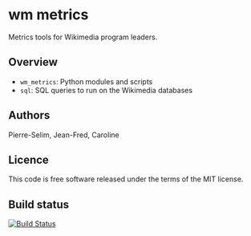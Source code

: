 wm metrics
==========

Metrics tools for Wikimedia program leaders.


Overview
--------

- `wm_metrics`: Python modules and scripts
- `sql`: SQL queries to run on the Wikimedia databases

Authors 
-------

Pierre-Selim,
Jean-Fred,
Caroline


Licence
-------

This code is free software released under the terms of the MIT license.


Build status
------------

[![Build Status](https://secure.travis-ci.org/Commonists/wm_metrics.png)](http://travis-ci.org/Commonists/wm_metrics)

